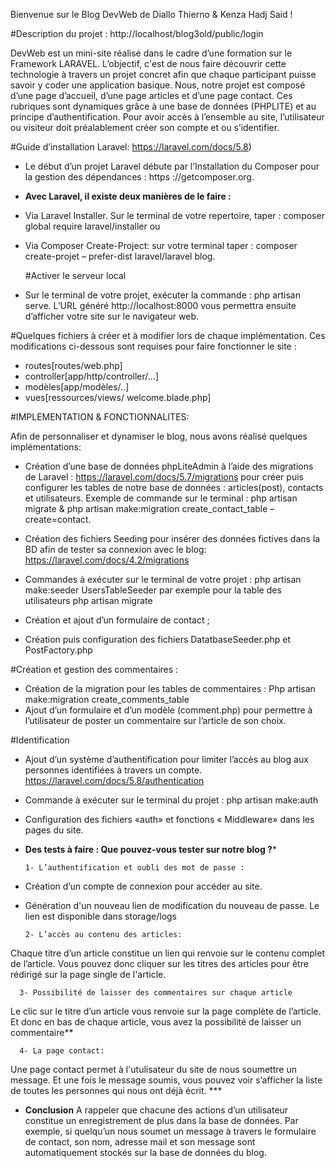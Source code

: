   Bienvenue sur le Blog DevWeb de Diallo Thierno & Kenza  Hadj Said !

#Description du projet : http://localhost/blog3old/public/login 

DevWeb est un mini-site réalisé dans le cadre d’une formation sur le Framework LARAVEL. L’objectif, c'est de nous faire découvrir cette technologie à travers un projet concret afin que chaque participant puisse savoir y coder une application basique. Nous, notre projet est composé d’une page d’accueil, d’une page articles et d’une page contact. Ces rubriques sont dynamiques grâce à une base de données (PHPLITE) et au principe d’authentification. Pour avoir accès à l’ensemble au site, l’utilisateur ou visiteur doit préalablement créer son compte et ou s’identifier. 

#Guide d’installation Laravel: https://laravel.com/docs/5.8)

- Le début d’un projet Laravel débute par l’Installation du Composer pour la gestion des dépendances : https ://getcomposer.org.
 - **Avec Laravel, il existe deux manières de le faire :**
- Via Laravel Installer. Sur le terminal de votre repertoire, taper : composer global require laravel/installer ou
- Via Composer Create-Project: sur votre terminal taper : composer create-projet – prefer-dist laravel/laravel blog.

    #Activer le serveur local
- Sur le terminal de votre projet, exécuter la commande : php artisan serve. L’URL généré http://localhost:8000 vous permettra ensuite d’afficher votre site sur le navigateur web.

#Quelques fichiers à créer et à modifier lors de chaque implémentation. Ces modifications ci-dessous sont requises pour faire fonctionner le site :

- routes[routes/web.php]
- controller[app/http/controller/...]
- modèles[app/modèles/..]
- vues[ressources/views/ welcome.blade.php]

#IMPLEMENTATION & FONCTIONNALITES:

Afin de personnaliser et dynamiser le blog, nous avons réalisé quelques implémentations:

- Création d’une base de données phpLiteAdmin à l’aide des migrations de Laravel :
 https://laravel.com/docs/5.7/migrations pour créer puis configurer les tables de notre base de données : articles(post),  contacts et  utilisateurs. 
Exemple de commande sur le terminal : php artisan migrate & php artisan make:migration create_contact_table –create=contact.

- Création des fichiers Seeding pour insérer des données fictives dans la BD afin de tester sa connexion avec le blog:
  https://laravel.com/docs/4.2/migrations 

- Commandes à exécuter sur le terminal de votre projet :
        php artisan make:seeder UsersTableSeeder par exemple pour la table des utilisateurs
        php artisan migrate
- Création et ajout d’un formulaire de contact ;
- Création puis configuration des fichiers DatatbaseSeeder.php et PostFactory.php

#Création et gestion des commentaires :
- Création de la migration pour les tables de commentaires :
   Php artisan make:migration create_comments_table
- Ajout d’un formulaire et d’un modèle (comment.php) pour permettre à l’utilisateur de poster un commentaire sur l’article de son choix.

#Identification
- Ajout d’un système d’authentification pour limiter l’accès au blog aux personnes identifiées à travers un compte. https://laravel.com/docs/5.8/authentication 
- Commande à exécuter sur le terminal du projet : php artisan make:auth  
- Configuration des fichiers «auth» et fonctions « Middleware» dans les pages du site.

- **Des tests à faire : Que pouvez-vous tester sur notre blog ?***

      1- L’authentification et oubli des mot de passe :
- Création d’un compte de connexion pour accéder au site.
- Génération d'un nouveau lien de modification du nouveau de passe. Le lien est disponible dans storage/logs

      2- L’accès au contenu des articles:
Chaque titre d’un article constitue un lien qui renvoie sur le contenu complet de l’article. Vous pouvez donc cliquer sur les titres des articles pour être rédirigé sur la page single de l'article.

      3- Possibilité de laisser des commentaires sur chaque article
Le clic sur le titre d’un article vous renvoie sur la page complète de l’article. Et donc en bas de chaque article, vous avez la possibilité de laisser un commentaire**

      4- La page contact:
Une page contact permet à l'utulisateur du site de nous soumettre un message. Et une fois le message soumis, vous pouvez voir s’afficher la liste de toutes les personnes qui nous ont déjà écrit. ***

- **Conclusion**
A rappeler que chacune des actions d’un utilisateur constitue un enregistrement de plus dans la base de données. Par exemple, si quelqu’un nous soumet un message à travers le formulaire de contact, son nom, adresse mail et son message sont automatiquement stockés sur la base de données du blog.
